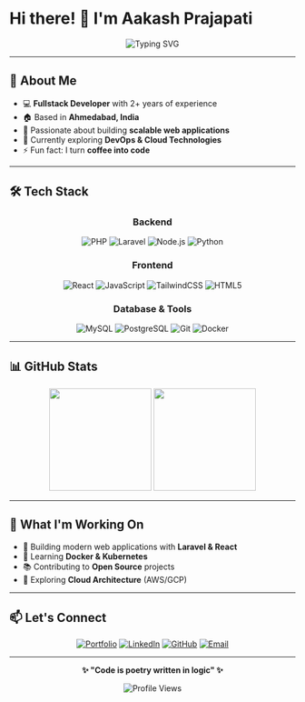 # Hi there! 👋 I'm Aakash Prajapati

<div align="center">

![Typing SVG](https://readme-typing-svg.herokuapp.com?font=Fira+Code&size=24&duration=3000&pause=800&color=9D4EDD&center=true&vCenter=true&width=600&lines=Fullstack+Developer;Laravel+%7C+React+Specialist;Clean+Code+Enthusiast;Always+Learning...)

</div>

---

## 🚀 About Me

- 💻 **Fullstack Developer** with 2+ years of experience
- 🏠 Based in **Ahmedabad, India**
- 🎯 Passionate about building **scalable web applications**
- 🌱 Currently exploring **DevOps & Cloud Technologies**
- ⚡ Fun fact: I turn **coffee into code**

---

## 🛠️ Tech Stack

<div align="center">

### Backend
![PHP](https://img.shields.io/badge/PHP-777BB4?style=for-the-badge&logo=php&logoColor=white)
![Laravel](https://img.shields.io/badge/Laravel-FF2D20?style=for-the-badge&logo=laravel&logoColor=white)
![Node.js](https://img.shields.io/badge/Node.js-339933?style=for-the-badge&logo=nodedotjs&logoColor=white)
![Python](https://img.shields.io/badge/Python-3776AB?style=for-the-badge&logo=python&logoColor=white)

### Frontend
![React](https://img.shields.io/badge/React-20232A?style=for-the-badge&logo=react&logoColor=61DAFB)
![JavaScript](https://img.shields.io/badge/JavaScript-F7DF1E?style=for-the-badge&logo=javascript&logoColor=black)
![TailwindCSS](https://img.shields.io/badge/Tailwind_CSS-38B2AC?style=for-the-badge&logo=tailwind-css&logoColor=white)
![HTML5](https://img.shields.io/badge/HTML5-E34F26?style=for-the-badge&logo=html5&logoColor=white)

### Database & Tools
![MySQL](https://img.shields.io/badge/MySQL-4479A1?style=for-the-badge&logo=mysql&logoColor=white)
![PostgreSQL](https://img.shields.io/badge/PostgreSQL-316192?style=for-the-badge&logo=postgresql&logoColor=white)
![Git](https://img.shields.io/badge/Git-F05032?style=for-the-badge&logo=git&logoColor=white)
![Docker](https://img.shields.io/badge/Docker-2CA5E0?style=for-the-badge&logo=docker&logoColor=white)

</div>

---

## 📊 GitHub Stats

<div align="center">

<img height="180em" src="https://github-readme-stats.vercel.app/api?username=AakashAp01&show_icons=true&theme=dark&bg_color=0d1117&title_color=9d4edd&icon_color=9d4edd&text_color=c9d1d9&border_color=30363d"/>

<img height="180em" src="https://github-readme-stats.vercel.app/api/top-langs/?username=AakashAp01&layout=compact&theme=dark&bg_color=0d1117&title_color=9d4edd&text_color=c9d1d9&border_color=30363d"/>

</div>

---

## 🌟 What I'm Working On

- 🔨 Building modern web applications with **Laravel & React**
- 🎯 Learning **Docker & Kubernetes**
- 📚 Contributing to **Open Source** projects
- 🚀 Exploring **Cloud Architecture** (AWS/GCP)

---

## 📫 Let's Connect

<div align="center">

[![Portfolio](https://img.shields.io/badge/Portfolio-9d4edd?style=for-the-badge&logo=vercel&logoColor=white)](https://aakashap-terminal-portfolio.vercel.app)
[![LinkedIn](https://img.shields.io/badge/LinkedIn-0077B5?style=for-the-badge&logo=linkedin&logoColor=white)](https://www.linkedin.com/in/aakashap)
[![GitHub](https://img.shields.io/badge/GitHub-100000?style=for-the-badge&logo=github&logoColor=white)](https://github.com/AakashAp01)
[![Email](https://img.shields.io/badge/Email-D14836?style=for-the-badge&logo=gmail&logoColor=white)](mailto:aakashap309@gmail.com)

</div>

---

<div align="center">

**✨ "Code is poetry written in logic" ✨**

![Profile Views](https://komarev.com/ghpvc/?username=AakashAp01&color=9d4edd&style=flat-square&label=Profile+Views)

</div>
